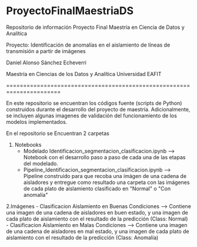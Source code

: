 # ProyectoFinalMaestriaDS
Repositorio de información Proyecto Final Maestría en Ciencia de Datos y Analítica

Proyecto: Identificación de anomalías en el aislamiento de líneas de transmisión a partir de imágenes

Daniel Alonso Sánchez Echeverri

Maestría en Ciencias de los Datos y Analítica
Universidad EAFIT

======================================================================

En este repositorio se encuentran los códigos fuente (scripts de Python) construidos durante el desarrollo del proyecto de maestría.
Adicionalmente, se incluyen algunas imagenes de validación del funcionamiento de los modelos implementados.

En el repositorio se Encuentran 2 carpetas

1. Notebooks
     - Modelado Identificacion_segmentacion_clasificacion.ipynb --> Notebook con el desarrollo paso a paso de cada una de las etapas del modelado.
     - Pipeline_Identificacion_segmentacion_clasificacion.ipynb --> Pipeline construido para que recoba una imágen de una cadena de aisladores y entregue como resultado una carpeta con las imágenes de cada plato de aislamiento clasificado en "Normal" o "Con anomalía"
  
       
2.Imágenes
     - Clasificacion Aislamiento en Buenas Condiciones --> Contiene una imagen de una cadena de aisladores en buen estado, y una imagen de cada plato de aislamiento con el resultado de la predicción (Class: Normal)
     - Clasificacion Aislamiento en Malas Condiciones --> Contiene una imagen de una cadena de aisladores en mal estado, y una imagen de cada plato de aislamiento con el resultado de la predicción (Class: Anomalía)
